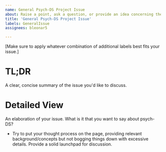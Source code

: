 ```yaml
---
name: General Psych-DS Project Issue
about: Raise a point, ask a question, or provide an idea concerning the psych-DS project in general, including proposing tools, ideas about the scope of the specification, or "meta" issues about the project.
title: 'General Psych-DS Project Issue'
labels: GeneralIssue
assignees: bleonar5

---
```


[Make sure to apply whatever combination of additional labels best fits your issue.]

# TL;DR
A clear, concise summary of the issue you'd like to discuss.

# Detailed View
An elaboration of your issue. What is it that you want to say about psych-DS?
* Try to put your thought process on the page, providing relevant background/concepts but not bogging things down with excessive details. Provide a solid launchpad for discussion.
